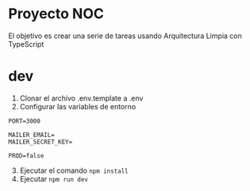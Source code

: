 # Proyecto NOC

El objetivo es crear una serie de tareas usando Arquitectura Limpia con TypeScript

# dev
1. Clonar el archivo .env.template a .env
2. Configurar las variables de entorno
`````
PORT=3000

MAILER_EMAIL=
MAILER_SECRET_KEY=

PROD=false
`````
3. Ejecutar el comando ```npm install```
4. Ejecutar ```npm run dev```
